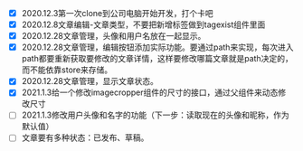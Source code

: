 - [x] 2020.12.3第一次clone到公司电脑开始开发，打个卡吧
- [x] 2020.12.8文章编辑-文章类型，不要把新增标签做到tagexist组件里面
- [x] 2020.12.28文章管理，头像和用户名放在一起显示。
- [x] 2020.12.28文章管理，编辑按钮添加实际功能。要通过path来实现，每次进入path都要重新获取要修改的文章详情，这样要修改哪篇文章就是path决定的，而不能依靠store来存储。
- [x] 2020.12.28文章管理，显示文章状态。
- [x] 2021.1.3给一个修改imagecropper组件的尺寸的接口，通过父组件来动态修改尺寸
- [ ] 2021.1.3修改用户头像和名字的功能（下一步：读取现在的头像和昵称，作为默认值）
- [ ] 文章要有多种状态：已发布、草稿。